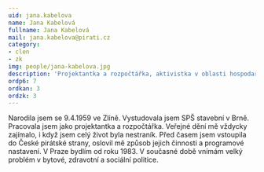 ```yaml
---
uid: jana.kabelova
name: Jana Kabelová 
fullname: Jana Kabelová 
mail: jana.kabelova@pirati.cz
category: 
- clen
- zk
img: people/jana-kabelova.jpg
description: 'Projektantka a rozpočtářka, aktivistka v oblasti hospodaření s veřejnými financemi a majetkem Prahy 6.'
ordp6: 7
ordkan: 3
ordzk: 3
---
```

Narodila jsem se 9.4.1959 ve Zlíně. Vystudovala jsem SPŠ stavební v Brně. Pracovala jsem jako projektantka a rozpočtářka. Veřejné dění mě vždycky zajímalo, i když jsem celý život byla nestraník. Před časem jsem vstoupila do České pirátské strany, oslovil mě způsob jejich činnosti a programové nastavení.  V Praze bydlím od roku 1983. V současné době vnímám velký problém v bytové, zdravotní a sociální politice.  
